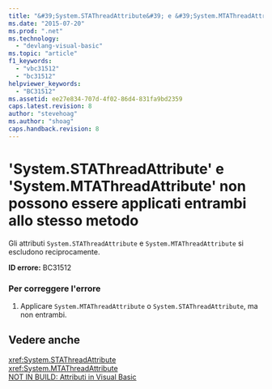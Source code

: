 ```yaml
---
title: "&#39;System.STAThreadAttribute&#39; e &#39;System.MTAThreadAttribute&#39; non possono essere applicati entrambi allo stesso metodo | Microsoft Docs"
ms.date: "2015-07-20"
ms.prod: ".net"
ms.technology: 
  - "devlang-visual-basic"
ms.topic: "article"
f1_keywords: 
  - "vbc31512"
  - "bc31512"
helpviewer_keywords: 
  - "BC31512"
ms.assetid: ee27e834-707d-4f02-86d4-831fa9bd2359
caps.latest.revision: 8
author: "stevehoag"
ms.author: "shoag"
caps.handback.revision: 8
---
```

# &#39;System.STAThreadAttribute&#39; e &#39;System.MTAThreadAttribute&#39; non possono essere applicati entrambi allo stesso metodo
Gli attributi `System.STAThreadAttribute` e `System.MTAThreadAttribute` si escludono reciprocamente.  
  
 **ID errore:** BC31512  
  
### Per correggere l'errore  
  
1.  Applicare `System.MTAThreadAttribute` o `System.STAThreadAttribute`, ma non entrambi.  
  
## Vedere anche  
 <xref:System.STAThreadAttribute>   
 <xref:System.MTAThreadAttribute>   
 [NOT IN BUILD: Attributi in Visual Basic](http://msdn.microsoft.com/it-it/620bfc0e-4582-4c8b-8432-ebc5c3dccc22)